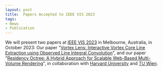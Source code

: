 ```yaml
---
layout: post
title:  Papers Accepted to IEEE VIS 2023
tags:
- News
- Publication
---
```

We will present two papers at <a href="http://ieeevis.org/year/2023/welcome" target="_blank">IEEE VIS 2023</a> in Melbourne, Australia, in October 2023: Our paper "<a href="./research/vortexlens/" target="_blank">Vortex Lens: Interactive Vortex Core Line Extraction using Observed Line Integral Convolution</a>", and our paper "<a href="./research/residencyoctree/" target="_blank">Residency Octree: A Hybrid Approach for Scalable Web-Based Multi-Volume Rendering</a>", in collaboration with <a href="https://vcg.seas.harvard.edu/" target="_blank">Harvard University</a> and <a href="https://www.cg.tuwien.ac.at/group/Visualization-Group" target="_blank">TU Wien</a>.
